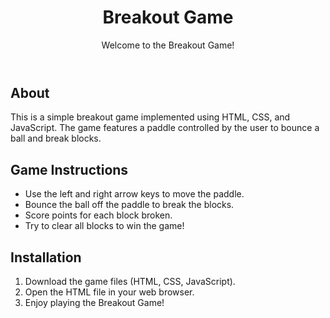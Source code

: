 <!DOCTYPE html>
<html lang="en">
<head>
    <meta charset="UTF-8">
    <meta name="viewport" content="width=device-width, initial-scale=1.0">
    <title>Breakout Game README</title>
</head>
<body>
    <header>
        <h1>Breakout Game</h1>
        <p>Welcome to the Breakout Game!</p>
    </header>
    <main>
        <section>
            <h2>About</h2>
            <p>This is a simple breakout game implemented using HTML, CSS, and JavaScript. The game features a paddle controlled by the user to bounce a ball and break blocks.</p>
        </section>
        <section>
            <h2>Game Instructions</h2>
            <ul>
                <li>Use the left and right arrow keys to move the paddle.</li>
                <li>Bounce the ball off the paddle to break the blocks.</li>
                <li>Score points for each block broken.</li>
                <li>Try to clear all blocks to win the game!</li>
            </ul>
        </section>
        <section>
            <h2>Installation</h2>
            <ol>
                <li>Download the game files (HTML, CSS, JavaScript).</li>
                <li>Open the HTML file in your web browser.</li>
                <li>Enjoy playing the Breakout Game!</li>
            </ol>
        </section>
        </section>
    </main>
</body>
</html>
